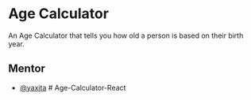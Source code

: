 # Age Calculator

An Age Calculator that tells you how old a person is based on their birth year.

## Mentor

- [@yaxita](https://github.com/yaxita12)
#   A g e - C a l c u l a t o r - R e a c t 
 
 
